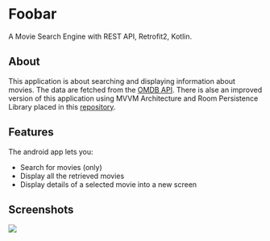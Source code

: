 # Foobar

A Movie Search Engine with REST API, Retrofit2, Kotlin.

## About

This application is about searching and displaying information about movies. The data are fetched from the [OMDB API](http://www.omdbapi.com/). There is alse an improved version of this application using MVVM Architecture and Room Persistence Library placed in this [repository]( https://github.com/karadimou-mar/omdb_movie_app.git).

## Features

The android app lets you:
  
- Search for movies (only)
- Display all the retrieved movies
- Display details of a selected movie into a new screen

## Screenshots
![](/screenshots/1.png)